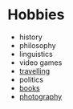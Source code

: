 # Hobbies

- history
- philosophy
- linguistics
- video games
- [travelling](travelling.md)
- politics
- [books](https://app.thestorygraph.com/profile/bakedbrain)
- [photography](photography.md)
